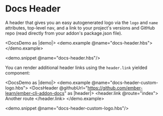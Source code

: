 # Docs Header

A header that gives you an easy autogenerated logo via the <code>logo</code> and <code>name</code> attributes, top-level nav, and a link to your project's versions and GitHub repo (read directly from your addon's package.json file).

<DocsDemo as |demo|>
  <demo.example @name="docs-header.hbs">
    <DocsHeader />
  </demo.example>

  <demo.snippet @name="docs-header.hbs"/>
</DocsDemo>

You can render additional header links using the `header.link` yielded component:

<DocsDemo as |demo|>
  <demo.example @name="docs-header-custom-logo.hbs">
    <DocsHeader @githubUrl="https://github.com/ember-learn/ember-cli-addon-docs" as |header|>
      <header.link @route="index">
        Another route
      </header.link>
    </DocsHeader>
  </demo.example>

  <demo.snippet @name="docs-header-custom-logo.hbs"/>
</DocsDemo>
